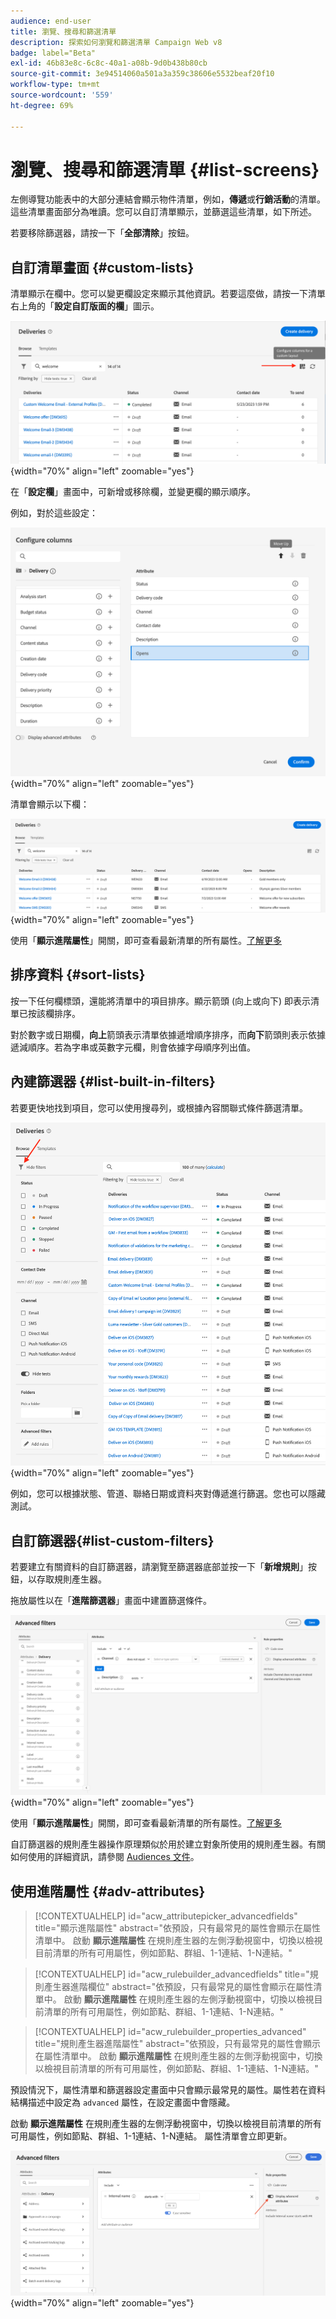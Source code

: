 ```yaml
---
audience: end-user
title: 瀏覽、搜尋和篩選清單
description: 探索如何瀏覽和篩選清單 Campaign Web v8
badge: label="Beta"
exl-id: 46b83e8c-6c8c-40a1-a08b-9d0b438b80cb
source-git-commit: 3e94514060a501a3a359c38606e5532beaf20f10
workflow-type: tm+mt
source-wordcount: '559'
ht-degree: 69%

---
```


# 瀏覽、搜尋和篩選清單 {#list-screens}

左側導覽功能表中的大部分連結會顯示物件清單，例如，**傳遞**&#x200B;或&#x200B;**行銷活動**&#x200B;的清單。這些清單畫面部分為唯讀。您可以自訂清單顯示，並篩選這些清單，如下所述。

若要移除篩選器，請按一下「**全部清除**」按鈕。

## 自訂清單畫面 {#custom-lists}

清單顯示在欄中。您可以變更欄設定來顯示其他資訊。若要這麼做，請按一下清單右上角的「**設定自訂版面的欄**」圖示。

![](assets/config-columns.png){width="70%" align="left" zoomable="yes"}

在「**設定欄**」畫面中，可新增或移除欄，並變更欄的顯示順序。

例如，對於這些設定：

![](assets/columns.png){width="70%" align="left" zoomable="yes"}

清單會顯示以下欄：

![](assets/column-sample.png){width="70%" align="left" zoomable="yes"}

使用「**顯示進階屬性**」開關，即可查看最新清單的所有屬性。[了解更多](#adv-attributes)

## 排序資料 {#sort-lists}

按一下任何欄標頭，還能將清單中的項目排序。顯示箭頭 (向上或向下) 即表示清單已按該欄排序。

對於數字或日期欄，**向上**&#x200B;箭頭表示清單依據遞增順序排序，而&#x200B;**向下**&#x200B;箭頭則表示依據遞減順序。若為字串或英數字元欄，則會依據字母順序列出值。

## 內建篩選器 {#list-built-in-filters}

若要更快地找到項目，您可以使用搜尋列，或根據內容關聯式條件篩選清單。

![](assets/filter.png){width="70%" align="left" zoomable="yes"}

例如，您可以根據狀態、管道、聯絡日期或資料夾對傳遞進行篩選。您也可以隱藏測試。

## 自訂篩選器{#list-custom-filters}

若要建立有關資料的自訂篩選器，請瀏覽至篩選器底部並按一下「**新增規則**」按鈕，以存取規則產生器。

拖放屬性以在「**進階篩選器**」畫面中建置篩選條件。

![](assets/custom-filter.png){width="70%" align="left" zoomable="yes"}

使用「**顯示進階屬性**」開關，即可查看最新清單的所有屬性。[了解更多](#adv-attributes)

自訂篩選器的規則產生器操作原理類似於用於建立對象所使用的規則產生器。有關如何使用的詳細資訊，請參閱 [Audiences 文件](../audience/segment-builder.md)。

## 使用進階屬性 {#adv-attributes}

>[!CONTEXTUALHELP]
>id="acw_attributepicker_advancedfields"
>title="顯示進階屬性"
>abstract="依預設，只有最常見的屬性會顯示在屬性清單中。 啟動 **顯示進階屬性** 在規則產生器的左側浮動視窗中，切換以檢視目前清單的所有可用屬性，例如節點、群組、1-1連結、1-N連結。"

>[!CONTEXTUALHELP]
>id="acw_rulebuilder_advancedfields"
>title="規則產生器進階欄位"
>abstract="依預設，只有最常見的屬性會顯示在屬性清單中。 啟動 **顯示進階屬性** 在規則產生器的左側浮動視窗中，切換以檢視目前清單的所有可用屬性，例如節點、群組、1-1連結、1-N連結。"

>[!CONTEXTUALHELP]
>id="acw_rulebuilder_properties_advanced"
>title="規則產生器進階屬性"
>abstract="依預設，只有最常見的屬性會顯示在屬性清單中。 啟動 **顯示進階屬性** 在規則產生器的左側浮動視窗中，切換以檢視目前清單的所有可用屬性，例如節點、群組、1-1連結、1-N連結。"


預設情況下，屬性清單和篩選器設定畫面中只會顯示最常見的屬性。屬性若在資料結構描述中設定為 `advanced` 屬性，在設定畫面中會隱藏。

啟動 **顯示進階屬性** 在規則產生器的左側浮動視窗中，切換以檢視目前清單的所有可用屬性，例如節點、群組、1-1連結、1-N連結。 屬性清單會立即更新。


![](assets/adv-toggle.png){width="70%" align="left" zoomable="yes"}
